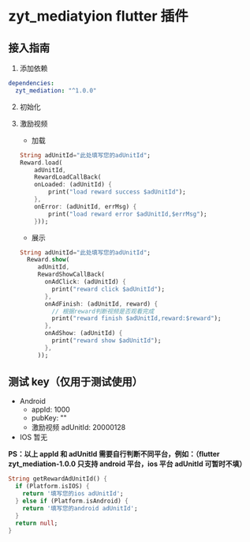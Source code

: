 # zyt_mediatyion flutter 插件

## 接入指南

1. 添加依赖

```yaml
dependencies:
  zyt_mediation: "^1.0.0"
```

2. 初始化

3. 激励视频

   - 加载

   ```dart
   String adUnitId="此处填写您的adUnitId";
   Reward.load(
       adUnitId,
       RewardLoadCallBack(
       onLoaded: (adUnitId) {
           print("load reward success $adUnitId");
       },
       onError: (adUnitId, errMsg) {
           print("load reward error $adUnitId,$errMsg");
       }));
   ```

   - 展示

   ```dart
   String adUnitId="此处填写您的adUnitId";
     Reward.show(
        adUnitId,
        RewardShowCallBack(
          onAdClick: (adUnitId) {
            print("reward click $adUnitId");
          },
          onAdFinish: (adUnitId, reward) {
            // 根据reward判断视频是否观看完成
            print("reward finish $adUnitId,reward:$reward");
          },
          onAdShow: (adUnitId) {
            print("reward show $adUnitId");
          },
        ));
   ```

## 测试 key（仅用于测试使用）

- Android
  - appId: 1000
  - pubKey: ""
  - 激励视频 adUnitId: 20000128
- IOS 暂无

**PS：以上 appId 和 adUnitId 需要自行判断不同平台，例如：（flutter zyt_mediation-1.0.0 只支持 android 平台，ios 平台 adUnitId 可暂时不填）**

```dart
String getRewardAdUnitId() {
  if (Platform.isIOS) {
    return '填写您的ios adUnitId';
  } else if (Platform.isAndroid) {
    return '填写您的android adUnitId';
  }
  return null;
}
```
